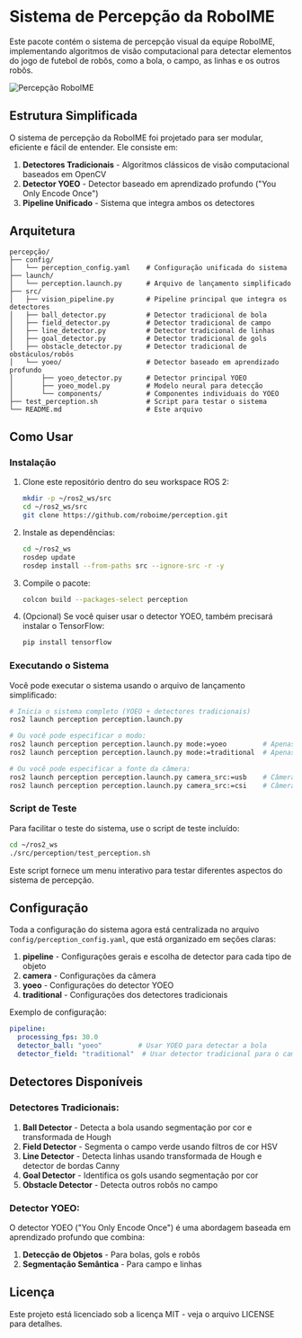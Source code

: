 # Sistema de Percepção da RoboIME

Este pacote contém o sistema de percepção visual da equipe RoboIME, implementando algoritmos de visão computacional para detectar elementos do jogo de futebol de robôs, como a bola, o campo, as linhas e os outros robôs.

![Percepção RoboIME](resources/images/perception_header.jpg)

## Estrutura Simplificada

O sistema de percepção da RoboIME foi projetado para ser modular, eficiente e fácil de entender. Ele consiste em:

1. **Detectores Tradicionais** - Algoritmos clássicos de visão computacional baseados em OpenCV
2. **Detector YOEO** - Detector baseado em aprendizado profundo ("You Only Encode Once")
3. **Pipeline Unificado** - Sistema que integra ambos os detectores

## Arquitetura

```
percepção/
├── config/
│   └── perception_config.yaml    # Configuração unificada do sistema
├── launch/
│   └── perception.launch.py      # Arquivo de lançamento simplificado
├── src/
│   ├── vision_pipeline.py        # Pipeline principal que integra os detectores
│   ├── ball_detector.py          # Detector tradicional de bola
│   ├── field_detector.py         # Detector tradicional de campo
│   ├── line_detector.py          # Detector tradicional de linhas
│   ├── goal_detector.py          # Detector tradicional de gols
│   ├── obstacle_detector.py      # Detector tradicional de obstáculos/robôs
│   └── yoeo/                     # Detector baseado em aprendizado profundo
│       ├── yoeo_detector.py      # Detector principal YOEO
│       ├── yoeo_model.py         # Modelo neural para detecção
│       └── components/           # Componentes individuais do YOEO
├── test_perception.sh            # Script para testar o sistema
└── README.md                     # Este arquivo
```

## Como Usar

### Instalação

1. Clone este repositório dentro do seu workspace ROS 2:
   ```bash
   mkdir -p ~/ros2_ws/src
   cd ~/ros2_ws/src
   git clone https://github.com/roboime/perception.git
   ```

2. Instale as dependências:
   ```bash
   cd ~/ros2_ws
   rosdep update
   rosdep install --from-paths src --ignore-src -r -y
   ```

3. Compile o pacote:
   ```bash
   colcon build --packages-select perception
   ```

4. (Opcional) Se você quiser usar o detector YOEO, também precisará instalar o TensorFlow:
   ```bash
   pip install tensorflow
   ```

### Executando o Sistema

Você pode executar o sistema usando o arquivo de lançamento simplificado:

```bash
# Inicia o sistema completo (YOEO + detectores tradicionais)
ros2 launch perception perception.launch.py

# Ou você pode especificar o modo:
ros2 launch perception perception.launch.py mode:=yoeo         # Apenas YOEO
ros2 launch perception perception.launch.py mode:=traditional  # Apenas detectores tradicionais

# Ou você pode especificar a fonte da câmera:
ros2 launch perception perception.launch.py camera_src:=usb    # Câmera USB
ros2 launch perception perception.launch.py camera_src:=csi    # Câmera CSI (Jetson)
```

### Script de Teste

Para facilitar o teste do sistema, use o script de teste incluído:

```bash
cd ~/ros2_ws
./src/perception/test_perception.sh
```

Este script fornece um menu interativo para testar diferentes aspectos do sistema de percepção.

## Configuração

Toda a configuração do sistema agora está centralizada no arquivo `config/perception_config.yaml`, que está organizado em seções claras:

1. **pipeline** - Configurações gerais e escolha de detector para cada tipo de objeto
2. **camera** - Configurações da câmera
3. **yoeo** - Configurações do detector YOEO
4. **traditional** - Configurações dos detectores tradicionais

Exemplo de configuração:

```yaml
pipeline:
  processing_fps: 30.0
  detector_ball: "yoeo"         # Usar YOEO para detectar a bola
  detector_field: "traditional"  # Usar detector tradicional para o campo
```

## Detectores Disponíveis

### Detectores Tradicionais:

1. **Ball Detector** - Detecta a bola usando segmentação por cor e transformada de Hough
2. **Field Detector** - Segmenta o campo verde usando filtros de cor HSV
3. **Line Detector** - Detecta linhas usando transformada de Hough e detector de bordas Canny
4. **Goal Detector** - Identifica os gols usando segmentação por cor
5. **Obstacle Detector** - Detecta outros robôs no campo

### Detector YOEO:

O detector YOEO ("You Only Encode Once") é uma abordagem baseada em aprendizado profundo que combina:

1. **Detecção de Objetos** - Para bolas, gols e robôs
2. **Segmentação Semântica** - Para campo e linhas

## Licença

Este projeto está licenciado sob a licença MIT - veja o arquivo LICENSE para detalhes. 